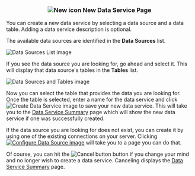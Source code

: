 ### <p style="text-align: center">![New icon](images/NewIcon.png "New Data Service") New Data Service Page</p>

You can create a new data service by selecting a data source and a data table. Adding a data service description is optional.

The available data sources are identified in the **Data Sources** list.

![Data Sources List image](images/DataSourcesList.png "Available Data Sources")

If you see the data source you are looking for, go ahead and select it. This will display that data source's tables in the **Tables** list.

![Data Sources and Tables image](images/DataSourcesAndTablesLists.png "Data Sources and Tables")

Now you can select the table that provides the data you are looking for. Once the table is selected, enter a name for the data service and click ![Create Data Service image](images/CreateButton.png "Create Data Service") to save your new data service. This will take you to the [Data Service Summary](dataservices-summary-help.html) page which will show the new data service if one was successfully created.

If the data source you are looking for does not exist, you can create it by using one of the existing connections on your server. Clicking [![Configure Data Source image](images/ConfigureDataSource.png "Configure Data Source")](svcsource-new-help.html) will take you to a page you can do that.

Of course, you can hit the ![Cancel button](images/CancelButton.png "Cancel Create Data Service") button if you change your mind and no longer wish to create a data service. Canceling displays the [Data Service Summary](dataservices-summary-help.html) page.